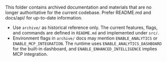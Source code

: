 This folder contains archived documentation and materials that are no longer authoritative for the current codebase. Prefer README.md and docs/api/ for up-to-date information.

- Use `archive/` as historical reference only. The current features, flags, and commands are defined in `README.md` and implemented under `src/`.
- Environment flags in `archive/` docs may mention `ENABLE_ANALYTICS` or `ENABLE_MCP_INTEGRATION`. The runtime uses `ENABLE_ANALYTICS_DASHBOARD` for the built-in dashboard, and `ENABLE_ENHANCED_INTELLIGENCE` implies MCP integration.
